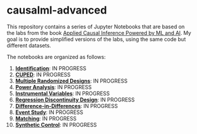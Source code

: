 # causalml-advanced
 
This repository contains a series of Jupyter Notebooks that are based on the labs from the book [Applied Causal Inference Powered by ML and AI](https://causalml-book.org). My goal is to provide simplified versions of the labs, using the same code but different datasets.

The notebooks are organized as follows:

1. [**Identification**](notebooks/Identification.ipynb): IN PROGRESS
2. [**CUPED**](notebooks/CUPED.ipynb): IN PROGRESS
3. [**Multiple Randomized Designs**](notebooks/MRD.ipynb): IN PROGRESS
4. [**Power Analysis**](notebooks/Power.ipynb): IN PROGRESS
5. [**Instrumental Variables**](notebooks/IV.ipynb): IN PROGRESS
6. [**Regression Discontinuity Design**](notebooks/RDD.ipynb): IN PROGRESS
7. [**Difference-in-Differences**](notebooks/DID.ipynb): IN PROGRESS
8. [**Event Study**](notebooks/Event_Study.ipynb): IN PROGRESS
9. [**Matching**](notebooks/Matching.ipynb): IN PROGRESS
10. [**Synthetic Control**](notebooks/SC.ipynb): IN PROGRESS